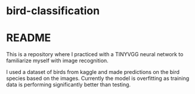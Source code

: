 # bird-classification

# README

This is a repository where I practiced with a TINYVGG neural network to familiarize myself with image recognition. 

I used a dataset of birds from kaggle and made predictions on the bird species based on the images. Currently the model is overfitting as training data is performing significantly better than testing.
